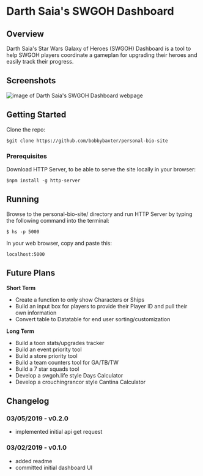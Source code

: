 # Darth Saia's SWGOH Dashboard
## Overview
Darth Saia's Star Wars Galaxy of Heroes (SWGOH) Dashboard is a tool to help SWGOH players coordinate a gameplan for upgrading their heroes and easily track their progress.

## Screenshots
![image of Darth Saia's SWGOH Dashboard webpage]()

## Getting Started
Clone the repo:
```
$git clone https://github.com/bobbybaxter/personal-bio-site
```

### Prerequisites
Download HTTP Server, to be able to serve the site locally in your browser:
```
$npm install -g http-server
```

## Running
Browse to the personal-bio-site/ directory and run HTTP Server by typing the following command into the terminal:
```
$ hs -p 5000
```

In your web browser, copy and paste this:

 `localhost:5000`

## Future Plans
**Short Term**
- Create a function to only show Characters or Ships
- Build an input box for players to provide their Player ID and pull their own information
- Convert table to Datatable for end user sorting/customization

**Long Term**
- Build a toon stats/upgrades tracker
- Build an event priority tool
- Build a store priority tool
- Build a team counters tool for GA/TB/TW
- Build a 7 star squads tool
- Develop a swgoh.life style Days Calculator
- Develop a crouchingrancor style Cantina Calculator

## Changelog
### 03/05/2019 - v0.2.0
- implemented initial api get request

### 03/02/2019 - v0.1.0
* added readme
* committed initial dashboard UI
